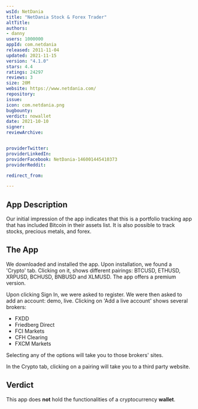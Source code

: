 ```yaml
---
wsId: NetDania
title: "NetDania Stock & Forex Trader"
altTitle: 
authors:
- danny
users: 1000000
appId: com.netdania
released: 2011-11-04
updated: 2021-11-15
version: "4.1.0"
stars: 4.4
ratings: 24297
reviews: 3
size: 20M
website: https://www.netdania.com/
repository: 
issue: 
icon: com.netdania.png
bugbounty: 
verdict: nowallet
date: 2021-10-10
signer: 
reviewArchive:


providerTwitter: 
providerLinkedIn: 
providerFacebook: NetDania-146001445410373
providerReddit: 

redirect_from:

---
```



## App Description

Our initial impression of the app indicates that this is a portfolio tracking app that has included Bitcoin in their assets list. It is also possible to track stocks, precious metals, and forex.

## The App

We downloaded and installed the app. Upon installation, we found a 'Crypto' tab. Clicking on it, shows different pairings: BTCUSD, ETHUSD, XRPUSD, BCHUSD, BNBUSD and XLMUSD. The app offers a premium version. 

Upon clicking Sign In, we were asked to register. We were then asked to add an account: demo, live. Clicking on 'Add a live account' shows several brokers:

- FXDD
- Friedberg Direct
- FCI Markets
- CFH Clearing
- FXCM Markets

Selecting any of the options will take you to those brokers' sites.

In the Crypto tab, clicking on a pairing will take you to a third party website.

## Verdict

This app does **not** hold the functionalities of a cryptocurrency **wallet**.

